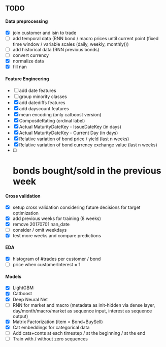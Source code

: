 ## TODO

#### Data preprocessing
- [x] join customer and isin to trade
- [ ] add temporal data (RNN bond / macro prices until current point (fixed time window / variable scales (daily, weekly, monthly)))
- [ ] add historical data (RNN previous bonds)
- [ ] convert currency
- [x] normalize data
- [x] fill nan

#### Feature Engineering
- [ ] add date features 
- [ ] group minority classes
- [x] add datediffs features
- [x] add dayscount features
- [x] mean encoding (only catboost version)
- [x] CompositeRating (ordinal label)
- [x] Actual MaturityDateKey - IssueDateKey (in days)
- [x] Actual MaturityDateKey - Current Day (in days)
- [x] Relative variation of bond price / yield (last n weeks)
- [x] Relative variation of bond currency exchange value (last n weeks)
- [ ] # bonds bought/sold in the previous week

#### Cross validation
- [x] setup cross validation considering future decisions for target optimization
- [x] add previous weeks for training (8 weeks)
- [x] remove 20170701 nan_date
- [ ] consider / omit weekdays
- [x] test more weeks and compare predictions

#### EDA
- [x] histogram of #trades per customer / bond
- [ ] price when customerInterest = 1

#### Models
- [x] LightGBM
- [x] Catboost
- [x] Deep Neural Net
- [ ] RNN for market and macro (metadata as init-hidden via dense layer, day/month/macro/market as sequence input, interest as sequence output)
- [x] Matrix Factorization (item = Bond+BuySell)
- [x] Cat embeddings for categorical data
- [ ] Add cats+conts at each timestep / at the beginning / at the end
- [ ] Train with / without zero sequences
